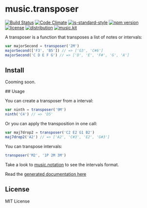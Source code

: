 # music.transposer

[![Build Status](https://travis-ci.org/danigb/music.transposer.svg?branch=master)](https://travis-ci.org/danigb/music.transposer)
[![Code Climate](https://codeclimate.com/github/danigb/music.transposer/badges/gpa.svg)](https://codeclimate.com/github/danigb/music.transposer)
[![js-standard-style](https://img.shields.io/badge/code%20style-standard-brightgreen.svg?style=flat)](https://github.com/feross/standard)
[![npm version](https://img.shields.io/npm/v/music.transposer.svg)](https://www.npmjs.com/package/music.transposer)
[![license](https://img.shields.io/npm/l/music.transposer.svg)](https://www.npmjs.com/package/music.transposer)
[![distribution](https://img.shields.io/badge/dist-5.4kb-yellow.svg)](https://github.com/danigb/music.transposer)
[![music.kit](https://img.shields.io/badge/music-kit-yellow.svg)](https://github.com/danigb/music.kit)

A transposer is a function that transposes a list of notes or intervals:

```js
var majorSecond = transposer('2M')
majorSecond(['F3', 'B5']) // => ['G3', 'C#6']
majorSecond('C D E F G') // => ['D', 'E', 'F#', 'G', 'A']
```

## Install

Cooming soon.

## Usage

You can create a transposer from a interval:

```js
var ninth = transposer('9M')
ninth('C4') // => 'D5'
```


Or you can apply the transposition in one call:

```js
var maj7drop2 = transposer('C2 E2 G1 B2')
maj7drop2('A2') // => ['A2', 'C#3', 'E2', 'G#3']
```

You can transpose intervals:

```js
transposer('M2', '1P 2M 3M')
```

Take a look to [music.notation]() to see the intervals format.

Read the [generated documentation here](https://github.com/danigb/music.transposer/blob/master/API.md)

## License

MIT License
